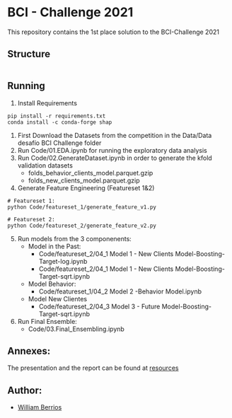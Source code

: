 # BCI - Challenge 2021
This repository contains the 1st place solution to the BCI-Challenge 2021



## Structure 

```python

```

## Running


1. Install Requirements
```
pip install -r requirements.txt
conda install -c conda-forge shap
```
1. First Download the Datasets from the competition in the Data/Data desafío BCI Challenge folder
2. Run Code/01.EDA.ipynb for running the exploratory data analysis
3. Run Code/02.GenerateDataset.ipynb in order to generate the kfold validation datasets
    + folds_behavior_clients_model.parquet.gzip
    + folds_new_clients_model.parquet.gzip
4. Generate Feature Engineering (Featureset 1&2) 
```
# Featureset 1:
python Code/featureset_1/generate_feature_v1.py
```
```
# Featureset 2:
python Code/featureset_2/generate_feature_v2.py
```
5. Run models from the 3 componenents:
    + Model in the Past:
        + Code/featureset_2/04_1 Model 1 - New Clients Model-Boosting-Target-log.ipynb
        + Code/featureset_2/04_1 Model 1 - New Clients Model-Boosting-Target-sqrt.ipynb
    + Model Behavior:
        + Code/featureset_1/04_2 Model 2 -Behavior Model.ipynb
    + Model New Clientes
        + Code/featureset_2/04_3 Model 3 - Future Model-Boosting-Target-sqrt.ipynb
6. Run Final Ensemble:
    + Code/03.Final_Ensembling.ipynb


## Annexes:

The presentation and the report can be found at [resources](https://github.com/williamberrios/BCI-Challenge-2021/tree/master/resources)


## Author:
+ [William Berrios](https://williamberrios.github.io/)

